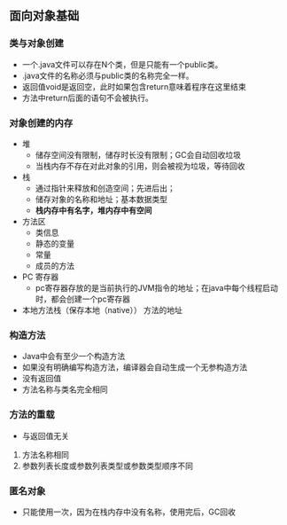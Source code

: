 ## 面向对象基础

### 类与对象创建
- 一个.java文件可以存在N个类，但是只能有一个public类。
- .java文件的名称必须与public类的名称完全一样。
- 返回值void是返回空，此时如果包含return意味着程序在这里结束
- 方法中return后面的语句不会被执行。

### 对象创建的内存
- 堆
  -  储存空间没有限制，储存时长没有限制；GC会自动回收垃圾
  -  当栈内存不存在对此对象的引用，则会被视为垃圾，等待回收
- 栈
   - 通过指针来释放和创造空间；先进后出；
   - 储存对象的名称和地址；基本数据类型
   - **栈内存中有名字，堆内存中有空间**
- 方法区
  - 类信息
  - 静态的变量
  - 常量
  - 成员的方法
- PC 寄存器
  - pc寄存器存放的是当前执行的JVM指令的地址；在java中每个线程启动时，都会创建一个pc寄存器
- 本地方法栈（保存本地（native）） 方法的地址

### 构造方法
- Java中会有至少一个构造方法
- 如果没有明确编写构造方法，编译器会自动生成一个无参构造方法
- 没有返回值
- 方法名称与类名完全相同

### 方法的重载
- 与返回值无关
1. 方法名称相同
2. 参数列表长度或参数列表类型或参数类型顺序不同

### 匿名对象
- 只能使用一次，因为在栈内存中没有名称，使用完后，GC回收
